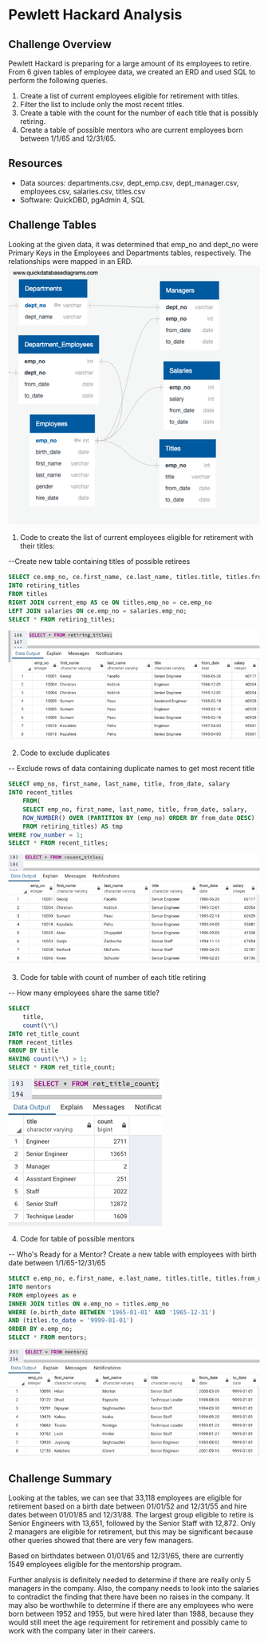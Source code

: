 # Pewlett Hackard Analysis
## Challenge Overview
Pewlett Hackard is preparing for a large amount of its employees to retire. From 6 given tables of employee data, we created an ERD and used SQL to perform the following queries.
1. Create a list of current employees eligible for retirement with titles.
2. Filter the list to include only the most recent titles.
3. Create a table with the count for the number of each title that is possibly retiring.
4. Create a table of possible mentors who are current employees born between 1/1/65 and 12/31/65.

## Resources
- Data sources: departments.csv, dept_emp.csv, dept_manager.csv, employees.csv, salaries.csv, titles.csv
- Software: QuickDBD, pgAdmin 4, SQL

## Challenge Tables
Looking at the given data, it was determined that emp_no and dept_no were Primary Keys in the Employees and Departments tables, respectively. The relationships were mapped in an ERD.
![Employee relationships](EmployeesDB_updated.png)

1. Code to create the list of current employees eligible for retirement with their titles:

--Create new table containing titles of possible retirees  
```sql
SELECT ce.emp_no, ce.first_name, ce.last_name, titles.title, titles.from_date, salaries.salary  
INTO retiring_titles  
FROM titles  
RIGHT JOIN current_emp AS ce ON titles.emp_no = ce.emp_no  
LEFT JOIN salaries ON ce.emp_no = salaries.emp_no;  
SELECT * FROM retiring_titles;
```
![Example of retiring_titles](images/retiring_titles.png)

2. Code to exclude duplicates

-- Exclude rows of data containing duplicate names to get most recent title  
```sql
SELECT emp_no, first_name, last_name, title, from_date, salary  
INTO recent_titles  
	FROM(  
	SELECT emp_no, first_name, last_name, title, from_date,	salary,  
	ROW_NUMBER() OVER (PARTITION BY (emp_no) ORDER BY from_date DESC)  
	FROM retiring_titles) AS tmp  
WHERE row_number = 1;  
SELECT * FROM recent_titles;
```
![Example of recent_titles](images/recent_titles.png)

3. Code for table with count of number of each title retiring

-- How many employees share the same title?  
```sql
SELECT  
	title,  
	count(\*\)  
INTO ret_title_count  
FROM recent_titles  
GROUP BY title  
HAVING count(\*\) > 1;  
SELECT * FROM ret_title_count;
```
![Example of ret_title_count](images/ret_title_count.png)

4. Code for table of possible mentors

-- Who's Ready for a Mentor? Create a new table with employees with birth date between 1/1/65-12/31/65  
```sql
SELECT e.emp_no, e.first_name, e.last_name, titles.title, titles.from_date, titles.to_date  
INTO mentors  
FROM employees as e  
INNER JOIN titles ON e.emp_no = titles.emp_no  
WHERE (e.birth_date BETWEEN '1965-01-01' AND '1965-12-31')  
AND (titles.to_date = '9999-01-01')  
ORDER BY e.emp_no;  
SELECT * FROM mentors;
```
![Example of mentos](images/mentors.png)

## Challenge Summary
Looking at the tables, we can see that 33,118 employees are eligible for retirement based on a birth date between 01/01/52 and 12/31/55 and hire dates between 01/01/85 and 12/31/88. The largest group eligible to retire is Senior Engineers with 13,651, followed by the Senior Staff with 12,872. Only 2 managers are eligible for retirement, but this may be significant because other queries showed that there are very few managers.

Based on birthdates between 01/01/65 and 12/31/65, there are currently 1549 employees eligible for the mentorship program.

Further analysis is definitely needed to determine if there are really only 5 managers in the company. Also, the company needs to look into the salaries to contradict the finding that there have been no raises in the company. It may also be worthwhile to determine if there are any employees who were born between 1952 and 1955, but were hired later than 1988, because they would still meet the age requirement for retirement and possibly came to work with the company later in their careers.
